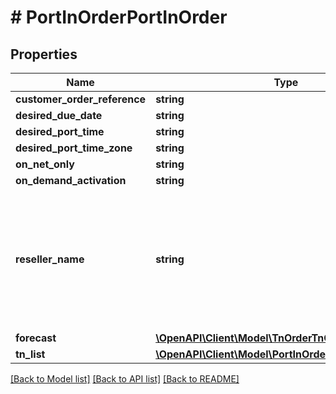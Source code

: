 # # PortInOrderPortInOrder

## Properties

Name | Type | Description | Notes
------------ | ------------- | ------------- | -------------
**customer_order_reference** | **string** |  | [optional]
**desired_due_date** | **string** |  | [optional]
**desired_port_time** | **string** |  | [optional]
**desired_port_time_zone** | **string** |  | [optional]
**on_net_only** | **string** |  | [optional]
**on_demand_activation** | **string** |  | [optional]
**reseller_name** | **string** | Reseller Name (Loosing Carrier) can be added for PortIn Orders (Canadian Port Requests) | [optional]
**forecast** | [**\OpenAPI\Client\Model\TnOrderTnOrderForecast**](TnOrderTnOrderForecast.md) |  | [optional]
**tn_list** | [**\OpenAPI\Client\Model\PortInOrderPortInOrderTnList**](PortInOrderPortInOrderTnList.md) |  | [optional]

[[Back to Model list]](../../README.md#models) [[Back to API list]](../../README.md#endpoints) [[Back to README]](../../README.md)
